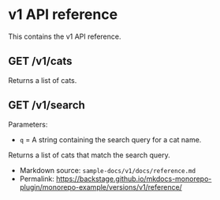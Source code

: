 # v1 API reference

This contains the v1 API reference.

## GET /v1/cats

Returns a list of cats.

## GET /v1/search

Parameters:

- `q` = A string containing the search query for a cat name.

Returns a list of cats that match the search query.

- Markdown source: `sample-docs/v1/docs/reference.md`
- Permalink: <https://backstage.github.io/mkdocs-monorepo-plugin/monorepo-example/versions/v1/reference/>
